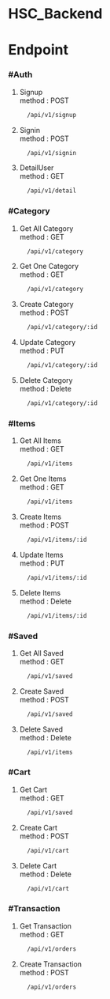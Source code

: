 # HSC_Backend

<h1>Endpoint</h1>
<h3>#Auth</h3>

1. Signup <br/>
   method : POST
   ```bash
     /api/v1/signup
   ```
2. Signin <br/>
   method : POST
   ```bash
     /api/v1/signin
   ```
3. DetailUser <br/>
   method : GET
   ```bash
     /api/v1/detail
   ```


<h3>#Category</h3>

1. Get All Category <br/>
   method : GET
   ```bash
     /api/v1/category
   ```
2. Get One Category <br/>
   method : GET
   ```bash
     /api/v1/category
   ```
3. Create Category <br/>
   method : POST
   ```bash
     /api/v1/category/:id
   ```
4. Update Category <br/>
   method : PUT
   ```bash
     /api/v1/category/:id
   ```
5. Delete Category <br/>
   method : Delete
   ```bash
     /api/v1/category/:id
   ```

<h3>#Items</h3>

1. Get All Items <br/>
   method : GET
   ```bash
     /api/v1/items
   ```
2. Get One Items <br/>
   method : GET
   ```bash
     /api/v1/items
   ```
3. Create Items <br/>
   method : POST
   ```bash
     /api/v1/items/:id
   ```
4. Update Items <br/>
   method : PUT
   ```bash
     /api/v1/items/:id
   ```
5. Delete Items <br/>
   method : Delete
   ```bash
     /api/v1/items/:id
   ```

<h3>#Saved</h3>

1. Get All Saved <br/>
   method : GET
   ```bash
     /api/v1/saved
   ```
2. Create Saved <br/>
   method : POST
   ```bash
     /api/v1/saved
   ```
3. Delete Saved <br/>
   method : Delete
   ```bash
     /api/v1/items
   ```

<h3>#Cart</h3>

1. Get Cart <br/>
   method : GET
   ```bash
     /api/v1/saved
   ```
2. Create Cart <br/>
   method : POST
   ```bash
     /api/v1/cart
   ```
3. Delete Cart <br/>
   method : Delete
   ```bash
     /api/v1/cart
   ```

<h3>#Transaction</h3>

1. Get Transaction <br/>
   method : GET
   ```bash
     /api/v1/orders
   ```
2. Create Transaction <br/>
   method : POST
   ```bash
     /api/v1/orders
   ```

